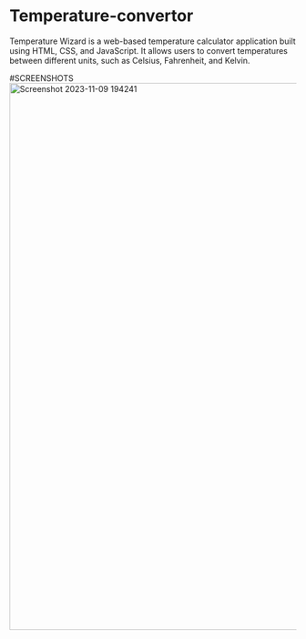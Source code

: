 # Temperature-convertor
Temperature Wizard is a web-based temperature calculator application built using HTML, CSS, and JavaScript. It allows users to convert temperatures between different units, such as Celsius, Fahrenheit, and Kelvin.

#SCREENSHOTS
<img width="960" alt="Screenshot 2023-11-09 194241" src="https://github.com/kavyasree-2023/Temperature-convertor/assets/114278177/e27b001e-e534-4a33-864e-8823d3b0045a">
